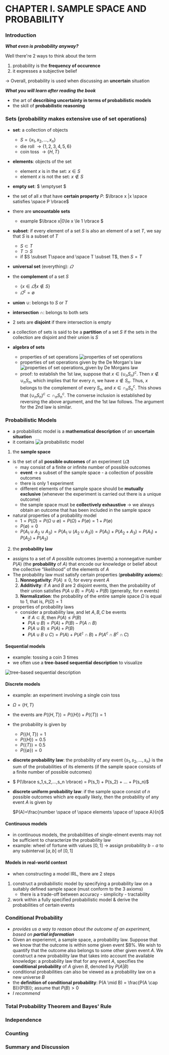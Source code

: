 # CHAPTER I. SAMPLE SPACE AND PROBABILITY 

### Introduction 

**_What even is probability anyway?_** <br/>

Well there're 2 ways to think about the term
1. probability is the **frequency of occurence**
2. it expresses a subjective belief <br/>

$\rightarrow$ Overall, probability is used when discussing an **uncertain** situation <br/>

**_What you will learn after reading the book_**
- the art of **describing uncertainty in terms of probabilistic models**
- the skill of **probabilistic reasoning**

### Sets (probability makes extensive use of set operations)

- **set**: a collection of objects 
  - $S = \lbrace x_1, x_2, ..., x_n \rbrace$
  - die roll $\rightarrow \lbrace 1, 2, 3, 4, 5, 6 \rbrace$
  - coin toss $\rightarrow \lbrace H, T \rbrace$

- **elements**: objects of the set 
  - element $x$ is in the set: $x \in S$
  - element $x$ is not the set: $x \notin S$

- **empty set**: $ \emptyset $ 

- the set of all $x$ that have **certain property** $P$: $\lbrace x |x \space satisfies \space P \rbrace$

- there are **uncountable sets**
  - example $\lbrace x|0\le x \le 1 \rbrace $

- **subset**: if every element of a set $S$ is also an element of a set $T$, we say that $S$ is a subset of $T$
  - $S \subset T$
  - $T \supset  S$
  - if $S \subset T\space and \space T \subset T$, then $S =T$

- **universal set** (everything): $\varOmega$

- the **complement** of a set $S$
  - $\lbrace x\in \varOmega | x \notin S \rbrace$
  - $\varOmega ^c = \emptyset$

- **union** $\cup$: belongs to $S$ or $T$

- **intersection** $\cap$: belongs to both sets 

- 2 sets are **disjoint** if there intersection is empty

- a collection of sets is said to be a **partition** of a set $S$ if the sets in the collection are disjoint and their union is $S$

- **algebra of sets** 
  - properties of set operations
![properties of set operations](/notes/images/1.1.jpg)
  - properties of set operations given by the De Morgan's law
![properties of set operations_given by De Morgans law](/notes/images/1.2.png)
  - proof: to establish the 1st law, suppose that $x \in (\cup_nS_n)^c$. Then $x \notin \cup_nS_n$, which implies that for every $n$, we have $x \notin S_n$. Thus, $x$ belongs to the complement of every $S_n$, and $x \in \cap_nS^c_n$. This shows that $(\cup_nS_n)^c \subset \cap_nS^c_n$. The converse inclusion is established by reversing the above argument, and the 1st law follows. The argument for the 2nd law is similar. 

### Probabilistic Models
- a probabilistic model is a **mathematical description** of an **uncertain situation** <br/>
- it contains
![a probabilistic model](/notes/images/1.3.png)

1. the **sample space**
- is the set of all **possible outcomes** of an experiment ($\varOmega$)
  - may consist of a finite or infinite number of possible outcomes
  - **event** → a subset of the sample space - a collection of possible outcomes
  - there is only 1 experiment
  - different elements of the sample space should be **mutually exclusive** (whenever the experiment is carried out there is a unique outcome)
  - the sample space must be **collectively exhaustive** → we always obtain an outcome that has been included in the sample space
- natural properties of a probability model
  - $1=P(\Omega)=P(\Omega \cup \emptyset) = P(\Omega)+P(\emptyset)=1+P(\emptyset)$
  - $P(\emptyset)=0$
  - $P(A_1\cup A_2 \cup A_3) = P(A_1 \cup (A_2 \cup A_3)) = P(A_1)+P(A_2+A_3)=P (A_1) + P (A_2) + P (A_3)$

2. the **probability law**
- assigns to a set of $A$ possible outcomes (events) a nonnegative number $P(A)$ (the **probability** of $A$) that encode our knowledge or belief about the collective “likelihood” of the elements of $A$
- The probability law must satisfy certain properties (**probability axioms**):
  1. **Nonnegativity**: $P(A) \le 0$, for every event $A$
  2. **Additivity**: if $A$ and $B$ are 2 disjoint events, then the probability of their union satisfies $P(A\cup B) = P(A) + P(B)$ (generally, for $n$ events)
  3. **Normalization**: the probability of the entire sample space $\Omega$ is equal to $1$, that is, $P(\Omega) = 1$
- properties of probability laws
  - consider a probability law, and let $A, B, C$ be events
    - if $A \subset B$, then $P(A) \le P(B)$
    - $P(A\cup B)=P(A) + P(B) - P(A\cap B)$
    - $P(A\cup B) \le P(A) + P(B)$
    - $P(A\cup B \cup C) = P(A) + P (A^c \cap B) + P(A^c \cap B^c \cap C)$

#### Sequential models 
- example: tossing a coin 3 times
- we often use a **tree-based sequential description** to visualize

![tree-based sequential description](/notes/images/1.4.jpg)

#### Discrete models 
- example: an experiment involving a single coin toss
- $\Omega = \lbrace H,T \rbrace$
- the events are $P(\lbrace H,T\rbrace)=P(\lbrace H \rbrace) + P(\lbrace T \rbrace) = 1$
- the probability is given by
  - $P(\lbrace H, T \rbrace) = 1$
  - $P(\lbrace H \rbrace) = 0.5$
  - $P(\lbrace T \rbrace) = 0.5$
  - $P(\lbrace \emptyset \rbrace) = 0$
- **discrete probability law**: the probability of any event $\lbrace s_1, s_2,...,s_n \rbrace$ is the sum of the probabilities of its elements (if the sample space consists of a finite number of possible outcomes)
- $ P(\lbrace s_1,s_2,...,s_n \rbrace) = P(s_1) + P(s_2) + ... + P(s_n)$
- **discrete uniform probability law**: if the sample space consist of $n$ possible outcomes which are equally likely, then the probability of any event $A$ is given by
    
    $P(A)=\frac{number \space of \space elements \space of \space A}{n}$

#### Continuous models 
- in continuous models, the probabilities of single-elment events may not be sufficient to characterize the probability law
- example: wheel of fortune with values $[0,1]$ → assign probability $b-a$ to any subinterval $[a,b]$ of $[0,1]$

#### Models in real-world context 
- when constructing a model IRL, there are 2 steps
1. construct a probabilistic model by specifying a probability law on a suitably defined sample space (must conform to the 3 axioms)
    - there is a trade-off between accuracy - simplicity - tractability
2. work within a fully specified probabilistic model & derive the probabilities of certain events 

### Conditional Probability 

- _provides us a way to reason about the outcome of an experiment, based on **partial information**_
- Given an experiemnt, a sample space, a probability law. Suppose that we know that the outcome is within some given event $B%. We wish to quantify that the outcome also belongs to some other given event $A$. We construct a new probability law that takes into account the available knowledge: a probability law that for any event $A$, specifies the **conditional probability** of $A$ given $B$, denoted by $P(A|B)$
- conditional probabilities can also be viewed as a probability law on a new universe $B$
- the **definition of conditional probability**: P(A \mid B) = \frac{P(A \cap B)}{P(B)}; assume that $P(B) > 0$
- _I recommend_

### Total Probability Theorem and Bayes' Rule 

### Independence 

### Counting 

### Summary and Discussion 
